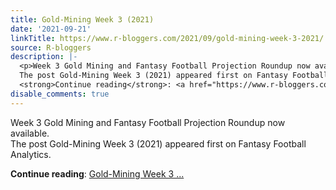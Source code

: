 ```yaml
---
title: Gold-Mining Week 3 (2021)
date: '2021-09-21'
linkTitle: https://www.r-bloggers.com/2021/09/gold-mining-week-3-2021/
source: R-bloggers
description: |-
  <p>Week 3 Gold Mining and Fantasy Football Projection Roundup now available.<br />
  The post Gold-Mining Week 3 (2021) appeared first on Fantasy Football Analytics.</p>
  <strong>Continue reading</strong>: <a href="https://www.r-bloggers.com/2021/09/gold-mining-week-3-2021/">Gold-Mining Week 3 ...
disable_comments: true
---
```

<p>Week 3 Gold Mining and Fantasy Football Projection Roundup now available.<br />
The post Gold-Mining Week 3 (2021) appeared first on Fantasy Football Analytics.</p>
<strong>Continue reading</strong>: <a href="https://www.r-bloggers.com/2021/09/gold-mining-week-3-2021/">Gold-Mining Week 3 ...